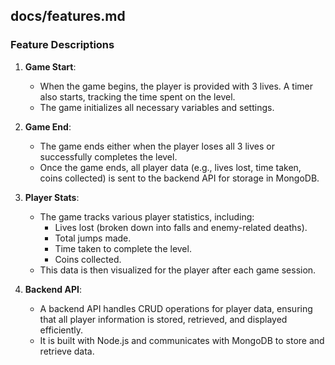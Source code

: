 ## **docs/features.md**
### **Feature Descriptions**
1. **Game Start**:
   - When the game begins, the player is provided with 3 lives. A timer also starts, tracking the time spent on the level.
   - The game initializes all necessary variables and settings.

2. **Game End**:
   - The game ends either when the player loses all 3 lives or successfully completes the level.
   - Once the game ends, all player data (e.g., lives lost, time taken, coins collected) is sent to the backend API for storage in MongoDB.

3. **Player Stats**:
   - The game tracks various player statistics, including:
     - Lives lost (broken down into falls and enemy-related deaths).
     - Total jumps made.
     - Time taken to complete the level.
     - Coins collected.
   - This data is then visualized for the player after each game session.

4. **Backend API**:
   - A backend API handles CRUD operations for player data, ensuring that all player information is stored, retrieved, and displayed efficiently.
   - It is built with Node.js and communicates with MongoDB to store and retrieve data.
